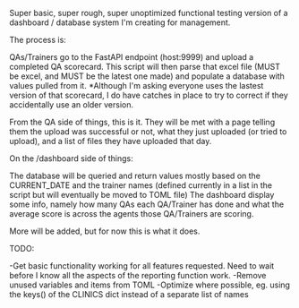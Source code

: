 Super basic, super rough, super unoptimized functional testing version of a dashboard / database system I'm creating for management.

The process is:

QAs/Trainers go to the FastAPI endpoint (host:9999) and upload a completed QA scorecard.
This script will then parse that excel file (MUST be excel, and MUST be the latest one made) and populate a database with values pulled from it.
*Although I'm asking everyone uses the lastest version of that scorecard, I do have catches in place to try to correct if they accidentally use an older version. 

From the QA side of things, this is it. They will be met with a page telling them the upload was successful or not, what they just uploaded (or tried to upload), and a list of files they have uploaded that day.

On the /dashboard side of things:

The database will be queried and return values mostly based on the CURRENT_DATE and the trainer names (defined currently in a list in the script but will eventually be moved to TOML file)
The dashboard display some info, namely how many QAs each QA/Trainer has done and what the average score is across the agents those QA/Trainers are scoring. 

More will be added, but for now this is what it does. 


TODO:

-Get basic functionality working for all features requested. Need to wait before I know all the aspects of the reporting function work.
-Remove unused variables and items from TOML
-Optimize where possible, eg. using the keys() of the CLINICS dict instead of a separate list of names
